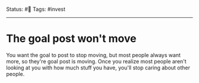 Status: #🌱
Tags: #invest 
***
# The goal post won't move

You want the goal to post to stop moving, but most people always want more, so they're goal post is moving. Once you realize most people aren't looking at you with how much stuff you have, you'll stop caring about other people.

